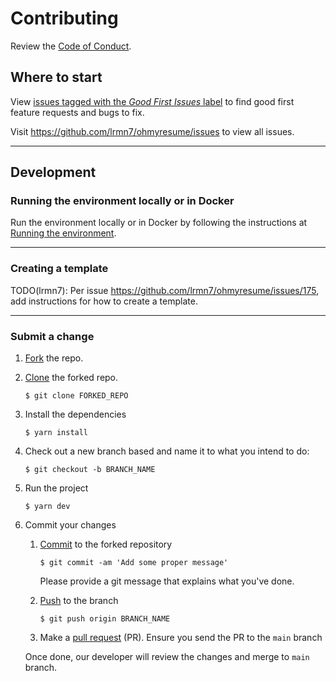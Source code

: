 # Contributing

Review the [Code of Conduct](CODE_OF_CONDUCT.md).

## Where to start
View [issues tagged with the *Good First Issues* label](https://github.com/lrmn7/ohmyresume/labels/good%20first%20issue) to find good first feature requests and bugs to fix.

Visit https://github.com/lrmn7/ohmyresume/issues to view all issues.

--- 

## Development

### Running the environment locally or in Docker

Run the environment locally or in Docker by following the instructions at [Running the environment](RUN_ENVIRONMENT.MD).

---

### Creating a template

TODO(lrmn7): Per issue https://github.com/lrmn7/ohmyresume/issues/175, add instructions for how to create a template.

---

### Submit a change

1. [Fork](https://docs.github.com/en/get-started/quickstart/fork-a-repo) the repo.
1. [Clone](https://docs.github.com/en/get-started/quickstart/fork-a-repo) the forked repo.
    ```
    $ git clone FORKED_REPO
    ```
1. Install the dependencies
    ```
    $ yarn install
    ```
1. Check out a new branch based and name it to what you intend to do:
    ```
    $ git checkout -b BRANCH_NAME
    ```
1. Run the project
    ```
    $ yarn dev
    ```
1. Commit your changes

    1. [Commit](https://github.com/git-guides/git-commit) to the forked repository
        ```
        $ git commit -am 'Add some proper message'
        ```

        Please provide a git message that explains what you've done.

    1.  [Push](https://github.com/git-guides/git-push) to the branch
        ```
        $ git push origin BRANCH_NAME
        ```
    1. Make a [pull request](https://github.com/git-guides/git-pull) (PR). Ensure you send the PR to the `main` branch

    Once done, our developer will review the changes and merge to `main` branch.
